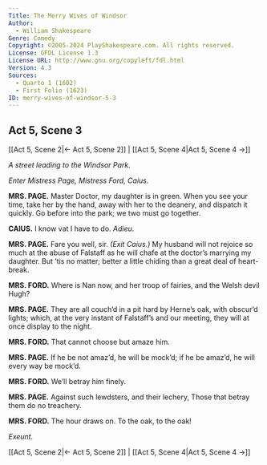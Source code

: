 ```yaml
---
Title: The Merry Wives of Windsor
Author: 
  - William Shakespeare
Genre: Comedy
Copyright: ©2005-2024 PlayShakespeare.com. All rights reserved.
License: GFDL License 1.3
License URL: http://www.gnu.org/copyleft/fdl.html
Version: 4.3
Sources:
  - Quarto 1 (1602)
  - First Folio (1623)
ID: merry-wives-of-windsor-5-3
---
```


## Act 5, Scene 3
[[Act 5, Scene 2|← Act 5, Scene 2]] | [[Act 5, Scene 4|Act 5, Scene 4 →]]

*A street leading to the Windsor Park.*

*Enter Mistress Page, Mistress Ford, Caius.*

**MRS. PAGE.**
Master Doctor, my daughter is in green. When you see your time, take her by the hand, away with her to the deanery, and dispatch it quickly. Go before into the park; we two must go together.

**CAIUS.**
I know vat I have to do. *Adieu*.

**MRS. PAGE.**
Fare you well, sir.
*(Exit Caius.)*
My husband will not rejoice so much at the abuse of Falstaff as he will chafe at the doctor’s marrying my daughter. But ’tis no matter; better a little chiding than a great deal of heart-break.

**MRS. FORD.**
Where is Nan now, and her troop of fairies, and the Welsh devil Hugh?

**MRS. PAGE.**
They are all couch’d in a pit hard by Herne’s oak, with obscur’d lights; which, at the very instant of Falstaff’s and our meeting, they will at once display to the night.

**MRS. FORD.**
That cannot choose but amaze him.

**MRS. PAGE.**
If he be not amaz’d, he will be mock’d; if he be amaz’d, he will every way be mock’d.

**MRS. FORD.**
We’ll betray him finely.

**MRS. PAGE.**
Against such lewdsters, and their lechery,
Those that betray them do no treachery.

**MRS. FORD.**
The hour draws on. To the oak, to the oak!

*Exeunt.*

[[Act 5, Scene 2|← Act 5, Scene 2]] | [[Act 5, Scene 4|Act 5, Scene 4 →]]